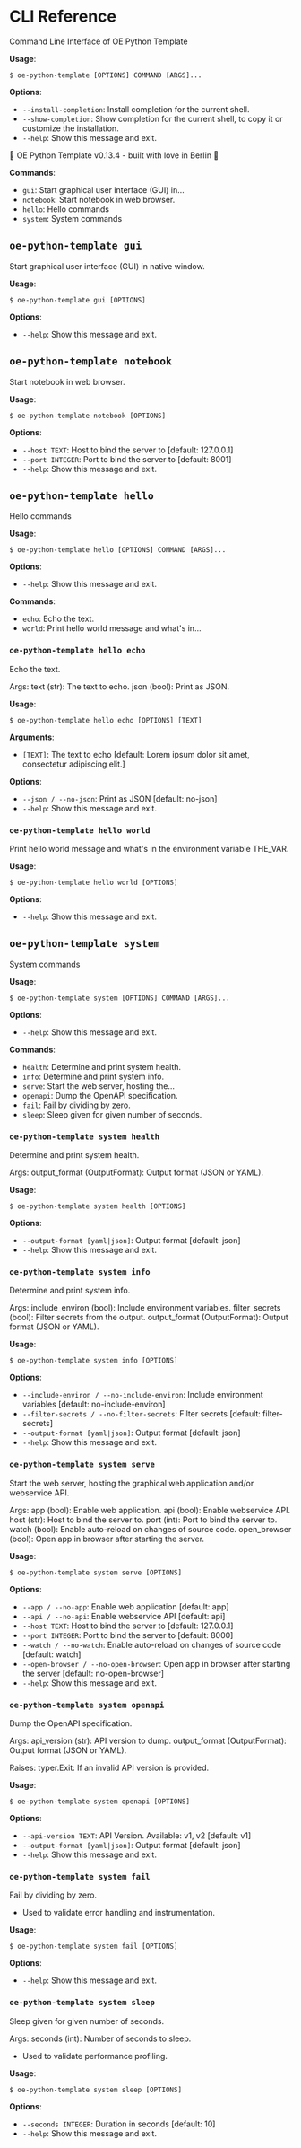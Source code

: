 # CLI Reference

Command Line Interface of OE Python Template

**Usage**:

```console
$ oe-python-template [OPTIONS] COMMAND [ARGS]...
```

**Options**:

* `--install-completion`: Install completion for the current shell.
* `--show-completion`: Show completion for the current shell, to copy it or customize the installation.
* `--help`: Show this message and exit.

🧠 OE Python Template v0.13.4 - built with love in Berlin 🐻

**Commands**:

* `gui`: Start graphical user interface (GUI) in...
* `notebook`: Start notebook in web browser.
* `hello`: Hello commands
* `system`: System commands

## `oe-python-template gui`

Start graphical user interface (GUI) in native window.

**Usage**:

```console
$ oe-python-template gui [OPTIONS]
```

**Options**:

* `--help`: Show this message and exit.

## `oe-python-template notebook`

Start notebook in web browser.

**Usage**:

```console
$ oe-python-template notebook [OPTIONS]
```

**Options**:

* `--host TEXT`: Host to bind the server to  [default: 127.0.0.1]
* `--port INTEGER`: Port to bind the server to  [default: 8001]
* `--help`: Show this message and exit.

## `oe-python-template hello`

Hello commands

**Usage**:

```console
$ oe-python-template hello [OPTIONS] COMMAND [ARGS]...
```

**Options**:

* `--help`: Show this message and exit.

**Commands**:

* `echo`: Echo the text.
* `world`: Print hello world message and what&#x27;s in...

### `oe-python-template hello echo`

Echo the text.

Args:
    text (str): The text to echo.
    json (bool): Print as JSON.

**Usage**:

```console
$ oe-python-template hello echo [OPTIONS] [TEXT]
```

**Arguments**:

* `[TEXT]`: The text to echo  [default: Lorem ipsum dolor sit amet, consectetur adipiscing elit.]

**Options**:

* `--json / --no-json`: Print as JSON  [default: no-json]
* `--help`: Show this message and exit.

### `oe-python-template hello world`

Print hello world message and what&#x27;s in the environment variable THE_VAR.

**Usage**:

```console
$ oe-python-template hello world [OPTIONS]
```

**Options**:

* `--help`: Show this message and exit.

## `oe-python-template system`

System commands

**Usage**:

```console
$ oe-python-template system [OPTIONS] COMMAND [ARGS]...
```

**Options**:

* `--help`: Show this message and exit.

**Commands**:

* `health`: Determine and print system health.
* `info`: Determine and print system info.
* `serve`: Start the web server, hosting the...
* `openapi`: Dump the OpenAPI specification.
* `fail`: Fail by dividing by zero.
* `sleep`: Sleep given for given number of seconds.

### `oe-python-template system health`

Determine and print system health.

Args:
    output_format (OutputFormat): Output format (JSON or YAML).

**Usage**:

```console
$ oe-python-template system health [OPTIONS]
```

**Options**:

* `--output-format [yaml|json]`: Output format  [default: json]
* `--help`: Show this message and exit.

### `oe-python-template system info`

Determine and print system info.

Args:
    include_environ (bool): Include environment variables.
    filter_secrets (bool): Filter secrets from the output.
    output_format (OutputFormat): Output format (JSON or YAML).

**Usage**:

```console
$ oe-python-template system info [OPTIONS]
```

**Options**:

* `--include-environ / --no-include-environ`: Include environment variables  [default: no-include-environ]
* `--filter-secrets / --no-filter-secrets`: Filter secrets  [default: filter-secrets]
* `--output-format [yaml|json]`: Output format  [default: json]
* `--help`: Show this message and exit.

### `oe-python-template system serve`

Start the web server, hosting the graphical web application and/or webservice API.

Args:
    app (bool): Enable web application.
    api (bool): Enable webservice API.
    host (str): Host to bind the server to.
    port (int): Port to bind the server to.
    watch (bool): Enable auto-reload on changes of source code.
    open_browser (bool): Open app in browser after starting the server.

**Usage**:

```console
$ oe-python-template system serve [OPTIONS]
```

**Options**:

* `--app / --no-app`: Enable web application  [default: app]
* `--api / --no-api`: Enable webservice API  [default: api]
* `--host TEXT`: Host to bind the server to  [default: 127.0.0.1]
* `--port INTEGER`: Port to bind the server to  [default: 8000]
* `--watch / --no-watch`: Enable auto-reload on changes of source code  [default: watch]
* `--open-browser / --no-open-browser`: Open app in browser after starting the server  [default: no-open-browser]
* `--help`: Show this message and exit.

### `oe-python-template system openapi`

Dump the OpenAPI specification.

Args:
    api_version (str): API version to dump.
    output_format (OutputFormat): Output format (JSON or YAML).

Raises:
    typer.Exit: If an invalid API version is provided.

**Usage**:

```console
$ oe-python-template system openapi [OPTIONS]
```

**Options**:

* `--api-version TEXT`: API Version. Available: v1, v2  [default: v1]
* `--output-format [yaml|json]`: Output format  [default: json]
* `--help`: Show this message and exit.

### `oe-python-template system fail`

Fail by dividing by zero.

- Used to validate error handling and instrumentation.

**Usage**:

```console
$ oe-python-template system fail [OPTIONS]
```

**Options**:

* `--help`: Show this message and exit.

### `oe-python-template system sleep`

Sleep given for given number of seconds.

Args:
    seconds (int): Number of seconds to sleep.

- Used to validate performance profiling.

**Usage**:

```console
$ oe-python-template system sleep [OPTIONS]
```

**Options**:

* `--seconds INTEGER`: Duration in seconds  [default: 10]
* `--help`: Show this message and exit.
